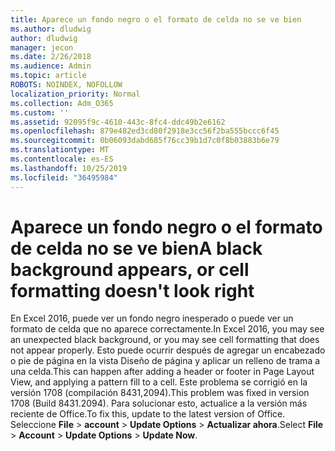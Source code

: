 ```yaml
---
title: Aparece un fondo negro o el formato de celda no se ve bien
ms.author: dludwig
author: dludwig
manager: jecon
ms.date: 2/26/2018
ms.audience: Admin
ms.topic: article
ROBOTS: NOINDEX, NOFOLLOW
localization_priority: Normal
ms.collection: Adm_O365
ms.custom: ''
ms.assetid: 92095f9c-4610-443c-8fc4-ddc49b2e6162
ms.openlocfilehash: 879e482ed3cd80f2918e3cc56f2ba555bccc6f45
ms.sourcegitcommit: 0b06093dabd685f76cc39b1d7c0f8b03883b6e79
ms.translationtype: MT
ms.contentlocale: es-ES
ms.lasthandoff: 10/25/2019
ms.locfileid: "36495984"
---
```

# <a name="a-black-background-appears-or-cell-formatting-doesnt-look-right"></a><span data-ttu-id="e1ba5-102">Aparece un fondo negro o el formato de celda no se ve bien</span><span class="sxs-lookup"><span data-stu-id="e1ba5-102">A black background appears, or cell formatting doesn't look right</span></span>

<span data-ttu-id="e1ba5-103">En Excel 2016, puede ver un fondo negro inesperado o puede ver un formato de celda que no aparece correctamente.</span><span class="sxs-lookup"><span data-stu-id="e1ba5-103">In Excel 2016, you may see an unexpected black background, or you may see cell formatting that does not appear properly.</span></span> <span data-ttu-id="e1ba5-104">Esto puede ocurrir después de agregar un encabezado o pie de página en la vista Diseño de página y aplicar un relleno de trama a una celda.</span><span class="sxs-lookup"><span data-stu-id="e1ba5-104">This can happen after adding a header or footer in Page Layout View, and applying a pattern fill to a cell.</span></span> <span data-ttu-id="e1ba5-105">Este problema se corrigió en la versión 1708 (compilación 8431,2094).</span><span class="sxs-lookup"><span data-stu-id="e1ba5-105">This problem was fixed in version 1708 (Build 8431.2094).</span></span> <span data-ttu-id="e1ba5-106">Para solucionar esto, actualice a la versión más reciente de Office.</span><span class="sxs-lookup"><span data-stu-id="e1ba5-106">To fix this, update to the latest version of Office.</span></span> <span data-ttu-id="e1ba5-107">Seleccione **File** \> **account** \> **Update Options** \> **Actualizar ahora**.</span><span class="sxs-lookup"><span data-stu-id="e1ba5-107">Select **File** \> **Account** \> **Update Options** \> **Update Now**.</span></span>
  

